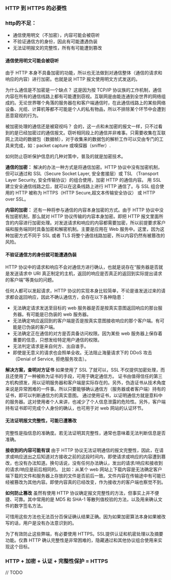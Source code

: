 ### HTTP 到 HTTPS 的必要性

### http的不足：
- 通信使用明文（不加密），内容可能会被窃听
- 不验证通信方的身份，因此有可能遭遇伪装
- 无法证明报文的完整性，所有有可能遭到篡改


#### **通信使用明文可能会被窃听**
由于 HTTP 本身不具备加密的功能，所以也无法做到对通信整体（通信的请求和响应的内容）进行加密。也就是说 HTTP 报文使用明文方式发送的。

为什么通信是不加密是一个缺点？
这是因为按 TCP/IP 协议族的工作机制，通信内容在所有的通信线路上都有可能遭到窃视。互联网是由能连通到全世界的网络组成的。无论世界哪个角落的服务器在和客户端通信时，在此通信线路上的某些网络设备、光缆、计算机等都不可能是个人的私有物品，所以不排除某个环节中会遭到恶意窥视的行为。

被加密处理的通信还是被窥视吗？
会的，这一点和未加密的报文一样，只不过看到的是已经加密过的通信报文。窃听相同段上的通信并非难事。只需要收集在互联网上流动的数据包（数据帧），对于收集来的数据包的解析工作可以交由专门的工具来完成，如：packet capture 或嗅探器（sniffer）.


如何防止窃听保护信息的几种对策中，普及的就是加密技术。

**通信的加密：**
解决的办法一种方式是将通信加密。HTTP 协议中没有加密机制，但可以通过和 SSL（Secure Socket Layer, 安全套接层）或 TSL （Transport Layer Security, 安全传输协议）的组合使用，加密 HTTP 的通信内容。
用 SSL 建立安全通信线路之后，就可以在这条线路上进行 HTTP 通信了。与 SSL 组合使用的 HTTP 被称为 HTTPS（HTTP Secure,超文本传输安全协议） 或 HTTP over SSL。


**内容的加密：**
还有一种将参与通信的内容本身加密的方式。由于 HTTP 协议中没有加密机制，那么就对 HTTP 协议传输的内容本身加密。即把 HTTP 报文里面所含的内容进行加密处理。对发送请求和响应的内容都需要加密，所以前提要求客户端和服务端同时具备加密和解密机制。主要是应用在 Web 服务中。这里，因为这种加密方式不同于 SSL 或者 TLS 将整个通信线路加密，所以内容仍然有被篡改的风险。


#### 不验证通信方的身份就可能遭遇伪装
HTTP 协议中的请求和响应不会对通信方进行确认，也就是说存在“服务器是否就是发送请求中 URI 真正制定的主机，返回的响应是否真正的返回到实际提出请求的客户端”等类似的问题。

任何人都可以发起请求，HTTP 协议的实现本身比较简单，不论是谁发送过来的请求都会返回响应，因此不确认通信方，会存在以下各种隐患：
- 无法确定请求发送至目标的 web 服务器是否是按真实意图返回响应的那台服务器。有可能是已伪装的 web 服务器。
- 无法确定响应返回到的客户端是否是按真实意图接收响应的那个客户端。有可能是已伪装的客户端。
- 无法确定正在通信的对方是否具备访问权限。因为某些 web 服务器上保存着重要的信息，只想发给特定用户通信的权限。
- 无法判定请求是来自何方、出自谁手。
- 即使是无意义的请求也会照单全收。无法阻止海量请求下的 DDoS 攻击（Denial of Service, 拒绝服务攻击）。

**解决方案，查明对方证书**
如果使用了 SSL 了就可以，SSL 不仅提供加密处理，而且还使用了一种被称为证书的手段，可用于确定通信方。
证书由值得信任的第三方机构颁发，用以证明服务器和客户端是实际存在的。另外，伪造证书从技术角度来说是异常困难的一件事。所以只要能够确认通信方（服务器或者客户端）持有的证书，即可以判断通信方的真实意图。
通过使用证书，以证明通信方就是意料中的服务器。这对使用者个人来讲，也减少了个人信息泄露的危险性。另外，客户端持有证书即可完成个人身份的确认，也可用于对 web 网站的认证环节。


#### 无法证明报文完整性，可能已遭篡改
完整性是指信息的准确度。若无法证明其完整性，通常也意味着无法判断信息是否准确。

**接收到的内容可能有误**
由于 HTTP 协议无法证明通信的报文完整性，因此，在请求或响应送出之后知道对方接收之前的这段时间内，即使请求或响应的内容遭到篡改，也没有办法知道。换句话说，没有任何办法确认，发出的请求/响应和接收到的请求/响应是前后相同的。
比如：从某个 web 网站上下载内容是无法确定客户端下载的文件和服务器上存放的文件是否前后一致。文件内容在传输途中有可能已经被篡改为其他内容。即使内容真的已经改变，作为接收方的客户端也察觉不到。

**如何防止篡改**
虽然有使用 HTTP 协议确定报文完整性的方法，但事实上并不便捷、可靠。其中常用的是 MD5 和 SHA-1 等散列值校验的方法，以及用来确认文件的数字签名方法。

可惜用这些方法也无法百分百保证确认结果正确。因为如果加密算法本身如果被改写的话，用户是没有办法意识到的。

为了有效防止这些弊端，有必要使用 HTTPS。SSL提供认证和机密处理以及摘要功能。仅靠 HTTP 确认完整性是非常困难的，隐藏通过和其他协议组合使用来实现这个目标。

### HTTP + 加密 + 认证 + 完整性保护 = HTTPS
// TODO















